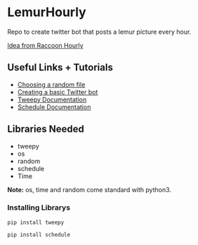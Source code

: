 # LemurHourly
Repo to create twitter bot that posts a lemur picture every hour.

[Idea from Raccoon Hourly](https://twitter.com/raccoonhourly)

## Useful Links + Tutorials
- [Choosing a random file](https://www.kite.com/python/examples/4399/random-select-a-random-file-from-a-directory)
- [Creating a basic Twitter bot](https://towardsdatascience.com/building-a-twitter-bot-with-python-89959ef2607f)
- [Tweepy Documentation](http://docs.tweepy.org/en/latest/index.html)
- [Schedule Documentation](https://pypi.org/project/schedule/)

## Libraries Needed
- tweepy
- os
- random
- schedule
- Time

<b>Note:</b> os, time and random come standard with python3.
### Installing Librarys
```pip install tweepy```

```pip install schedule```
